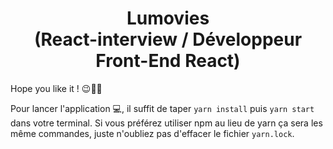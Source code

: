 <h1 align="center">Lumovies<br/> (React-interview / Développeur Front-End React)</h1>

Hope you like it ! 😉👍🏼 <br/>

Pour lancer l'application 💻, il suffit de taper `yarn install` puis `yarn start` dans votre terminal. Si vous préférez utiliser npm au lieu de yarn ça sera les même commandes, juste n'oubliez pas d'effacer le fichier `yarn.lock`.

